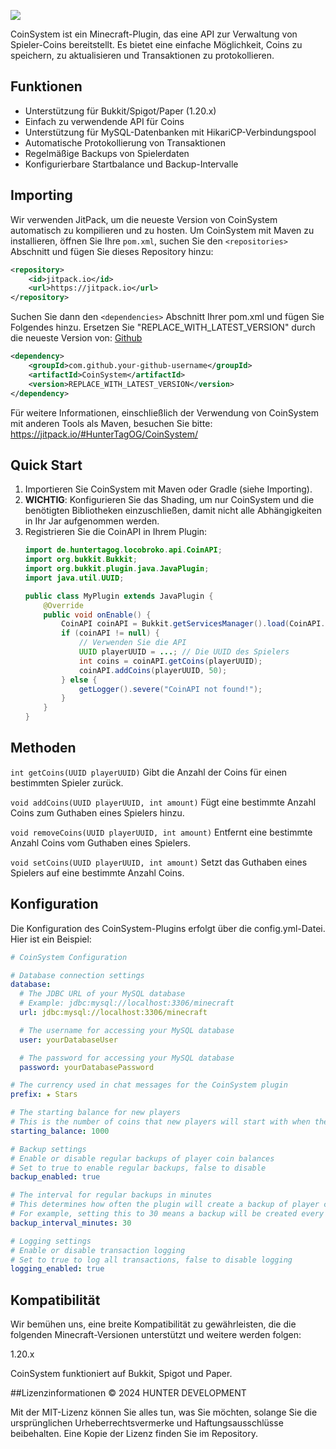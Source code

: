 [![](https://jitpack.io/v/HunterTagOG/CoinSystem.svg)](https://jitpack.io/#HunterTagOG/CoinSystem)

CoinSystem ist ein Minecraft-Plugin, das eine API zur Verwaltung von Spieler-Coins bereitstellt. Es bietet eine einfache Möglichkeit, Coins zu speichern, zu aktualisieren und Transaktionen zu protokollieren.

## Funktionen

- Unterstützung für Bukkit/Spigot/Paper (1.20.x)
- Einfach zu verwendende API für Coins
- Unterstützung für MySQL-Datenbanken mit HikariCP-Verbindungspool
- Automatische Protokollierung von Transaktionen
- Regelmäßige Backups von Spielerdaten
- Konfigurierbare Startbalance und Backup-Intervalle

## Importing

Wir verwenden JitPack, um die neueste Version von CoinSystem automatisch zu kompilieren und zu hosten. Um CoinSystem mit Maven zu installieren, öffnen Sie Ihre `pom.xml`, suchen Sie den `<repositories>` Abschnitt und fügen Sie dieses Repository hinzu:

```xml
<repository>
    <id>jitpack.io</id>
    <url>https://jitpack.io</url>
</repository>
```

Suchen Sie dann den `<dependencies>` Abschnitt Ihrer pom.xml und fügen Sie Folgendes hinzu. Ersetzen Sie "REPLACE_WITH_LATEST_VERSION" durch die neueste Version von: [Github](https://github.com/HunterTagOG/CoinSystem/releases)

```xml
<dependency>
    <groupId>com.github.your-github-username</groupId>
    <artifactId>CoinSystem</artifactId>
    <version>REPLACE_WITH_LATEST_VERSION</version>
</dependency>
```

Für weitere Informationen, einschließlich der Verwendung von CoinSystem mit anderen Tools als Maven, besuchen Sie bitte: https://jitpack.io/#HunterTagOG/CoinSystem/


## Quick Start

1. Importieren Sie CoinSystem mit Maven oder Gradle (siehe Importing).
2. **WICHTIG**: Konfigurieren Sie das Shading, um nur CoinSystem und die benötigten Bibliotheken einzuschließen, damit nicht alle Abhängigkeiten in Ihr Jar aufgenommen werden.
3. Registrieren Sie die CoinAPI in Ihrem Plugin:
    ```java
    import de.huntertagog.locobroko.api.CoinAPI;
    import org.bukkit.Bukkit;
    import org.bukkit.plugin.java.JavaPlugin;
    import java.util.UUID;

    public class MyPlugin extends JavaPlugin {
        @Override
        public void onEnable() {
            CoinAPI coinAPI = Bukkit.getServicesManager().load(CoinAPI.class);
            if (coinAPI != null) {
                // Verwenden Sie die API
                UUID playerUUID = ...; // Die UUID des Spielers
                int coins = coinAPI.getCoins(playerUUID);
                coinAPI.addCoins(playerUUID, 50);
            } else {
                getLogger().severe("CoinAPI not found!");
            }
        }
    }
    ```

## Methoden

`int getCoins(UUID playerUUID)`
Gibt die Anzahl der Coins für einen bestimmten Spieler zurück.

`void addCoins(UUID playerUUID, int amount)`
Fügt eine bestimmte Anzahl Coins zum Guthaben eines Spielers hinzu.

`void removeCoins(UUID playerUUID, int amount)`
Entfernt eine bestimmte Anzahl Coins vom Guthaben eines Spielers.

`void setCoins(UUID playerUUID, int amount)`
Setzt das Guthaben eines Spielers auf eine bestimmte Anzahl Coins.

## Konfiguration
Die Konfiguration des CoinSystem-Plugins erfolgt über die config.yml-Datei. Hier ist ein Beispiel:

```yaml
# CoinSystem Configuration

# Database connection settings
database:
  # The JDBC URL of your MySQL database
  # Example: jdbc:mysql://localhost:3306/minecraft
  url: jdbc:mysql://localhost:3306/minecraft

  # The username for accessing your MySQL database
  user: yourDatabaseUser

  # The password for accessing your MySQL database
  password: yourDatabasePassword

# The currency used in chat messages for the CoinSystem plugin
prefix: ★ Stars

# The starting balance for new players
# This is the number of coins that new players will start with when they first join the server
starting_balance: 1000

# Backup settings
# Enable or disable regular backups of player coin balances
# Set to true to enable regular backups, false to disable
backup_enabled: true

# The interval for regular backups in minutes
# This determines how often the plugin will create a backup of player coin balances
# For example, setting this to 30 means a backup will be created every 30 minutes
backup_interval_minutes: 30

# Logging settings
# Enable or disable transaction logging
# Set to true to log all transactions, false to disable logging
logging_enabled: true
```

## Kompatibilität
Wir bemühen uns, eine breite Kompatibilität zu gewährleisten, die die folgenden Minecraft-Versionen unterstützt und weitere werden folgen:

1.20.x

CoinSystem funktioniert auf Bukkit, Spigot und Paper.

##Lizenzinformationen
© 2024 HUNTER DEVELOPMENT

Mit der MIT-Lizenz können Sie alles tun, was Sie möchten, solange Sie die ursprünglichen Urheberrechtsvermerke und Haftungsausschlüsse beibehalten. Eine Kopie der Lizenz finden Sie im Repository.
